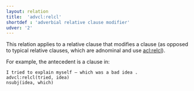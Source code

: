 ```yaml
---
layout: relation
title:  'advcl:relcl'
shortdef : 'adverbial relative clause modifier'
udver: '2'
---
```


This relation applies to a relative clause that modifies a clause (as opposed to typical relative clauses, which are adnominal and use [acl:relcl]()).

For example, the antecedent is a clause in:

~~~ sdparse
I tried to explain myself – which was a bad idea .
advcl:relcl(tried, idea)
nsubj(idea, which)
~~~

<!-- Interlanguage links updated Ne 5. května 2024, 18:20:36 CEST -->
